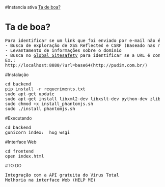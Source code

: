 #Instancia ativa
<a href="https://tadeboa-g4mbler.c9users.io/">Ta de boa?</a>
<br>
# Ta de boa?
<pre>
Para identificar se um link que foi enviado por e-mail não é malicioso, é preciso analisar algumas informações, tentar encontrar algum exploração de xss ou csrf na url, identificar pra quem o dominio esta registrado, analisar se ele esta em alguma base de urls maliciosas, o que essa aplicação faz, é simplesmente automatizar todo esse processo,
- Busca de exploração de XSS Reflected e CSRF (Baseado nas regras do PHPIDS)
- Levantamento de informações sobre o dominio
- Busca no <a href= "http://global.sitesafety.trendmicro.com/">Global Sitesafety</a> para identificar se a URL é conhecida pela Trend Micro como maliciosa.
Ex.:
http://localhost:8080/?url=base64(http://pudim.com.br/)
</pre>

#Instalação
<pre>
cd backend
pip install -r requeriments.txt
sudo apt-get update
sudo apt-get install libxml2-dev libxslt-dev python-dev zlib1g-dev
sudo chmod +x install_phantomjs.sh
sudo ./install_phantomjs.sh
</pre>

#Executando
<pre>
cd backend
gunicorn index:__hug_wsgi__
</pre>

#Interface Web
<pre>
cd frontend
open index.html
</pre>

#TO DO
<pre>
Integração com a API gratuita do Virus Total
Melhoria na interface Web (HELP ME)
</pre>
